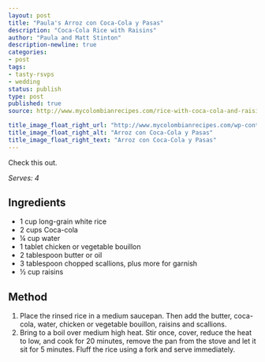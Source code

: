 ```yaml
---
layout: post
title: "Paula's Arroz con Coca-Cola y Pasas"
description: "Coca-Cola Rice with Raisins"
author: "Paula and Matt Stinton"
description-newline: true
categories:
- post
tags:
- tasty-rsvps
- wedding
status: publish
type: post
published: true
source: http://www.mycolombianrecipes.com/rice-with-coca-cola-and-raisins-arroz-con-coca-cola-y-pasas

title_image_float_right_url: "http://www.mycolombianrecipes.com/wp-content/uploads/2009/10/Arroz-con-Coca-Cola-y-Pasas.jpg"
title_image_float_right_alt: "Arroz con Coca-Cola y Pasas"
title_image_float_right_text: "Arroz con Coca-Cola y Pasas"
---
```


Check this out.

_Serves: 4_

## Ingredients

* 1 cup long-grain white rice
* 2 cups Coca-cola
* ¼ cup water
* 1 tablet chicken or vegetable bouillon
* 2 tablespoon butter or oil
* 3 tablespoon chopped scallions, plus more for garnish
* ½ cup raisins

## Method

1. Place the rinsed rice in a medium saucepan. Then add the butter, coca-cola, water, chicken or vegetable bouillon, raisins and scallions.
1. Bring to a boil over medium high heat. Stir once, cover, reduce the heat to low, and cook for 20 minutes, remove the pan from the stove and let it sit for 5 minutes. Fluff the rice using a fork and serve immediately.
